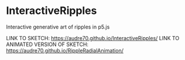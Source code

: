 # InteractiveRipples
Interactive generative art of ripples in p5.js

LINK TO SKETCH: https://audre70.github.io/InteractiveRipples/
LINK TO ANIMATED VERSION OF SKETCH: https://audre70.github.io/RippleRadialAnimation/
